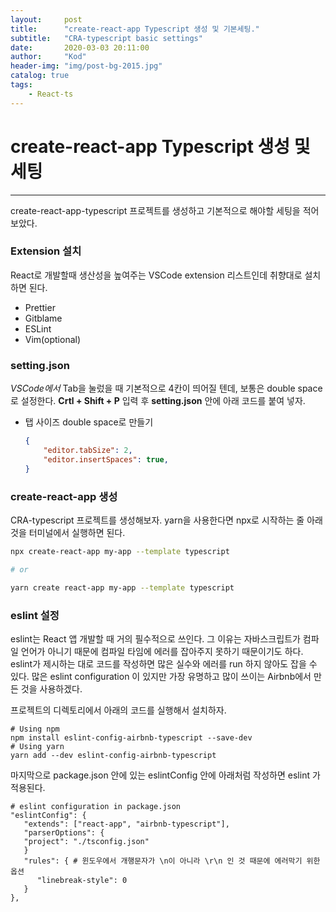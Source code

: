 ```yaml
---
layout:     post
title:      "create-react-app Typescript 생성 및 기본세팅."
subtitle:   "CRA-typescript basic settings"
date:       2020-03-03 20:11:00
author:     "Kod"
header-img: "img/post-bg-2015.jpg"
catalog: true
tags:
    - React-ts
---
```


# create-react-app Typescript 생성 및 세팅

---

create-react-app-typescript 프로젝트를 생성하고 기본적으로 해야할 세팅을 적어보았다.

### Extension  설치

React로 개발할때 생산성을 높여주는 VSCode extension 리스트인데 취향대로 설치하면 된다. 

* Prettier
* Gitblame
* ESLint
* Vim(optional)

### setting.json

*VSCode에서* Tab을 눌렀을 때 기본적으로 4칸이 띄어질 텐데, 보통은 double space로 설정한다. **Crtl + Shift + P** 입력 후 **setting.json** 안에 아래 코드를 붙여 넣자.

* 탭 사이즈 double space로 만들기

  ```json
  {
      "editor.tabSize": 2,
      "editor.insertSpaces": true,
  }
  ```

### create-react-app 생성

CRA-typescript 프로젝트를 생성해보자.  yarn을 사용한다면 npx로 시작하는 줄 아래 것을 터미널에서 실행하면 된다.

```sh
npx create-react-app my-app --template typescript

# or

yarn create react-app my-app --template typescript
```

### eslint 설정

eslint는 React 앱 개발할 때 거의 필수적으로 쓰인다. 그 이유는 자바스크립트가 컴파일 언어가 아니기 때문에 컴파일 타임에 에러를 잡아주지 못하기 때문이기도 하다. eslint가 제시하는 대로 코드를 작성하면 많은 실수와 에러를 run 하지 않아도 잡을 수 있다. 많은 eslint configuration 이 있지만 가장 유명하고 많이 쓰이는 Airbnb에서 만든 것을 사용하겠다.

프로젝트의 디렉토리에서 아래의 코드를 실행해서 설치하자.

```shell
# Using npm
npm install eslint-config-airbnb-typescript --save-dev
# Using yarn
yarn add --dev eslint-config-airbnb-typescript
```

마지막으로 package.json 안에 있는 eslintConfig 안에 아래처럼 작성하면 eslint 가 적용된다.

```shell
# eslint configuration in package.json
"eslintConfig": {
   "extends": ["react-app", "airbnb-typescript"],
   "parserOptions": {
   "project": "./tsconfig.json"
   }
   "rules": { # 윈도우에서 개행문자가 \n이 아니라 \r\n 인 것 때문에 에러막기 위한 옵션 
      "linebreak-style": 0
   }
},
```

